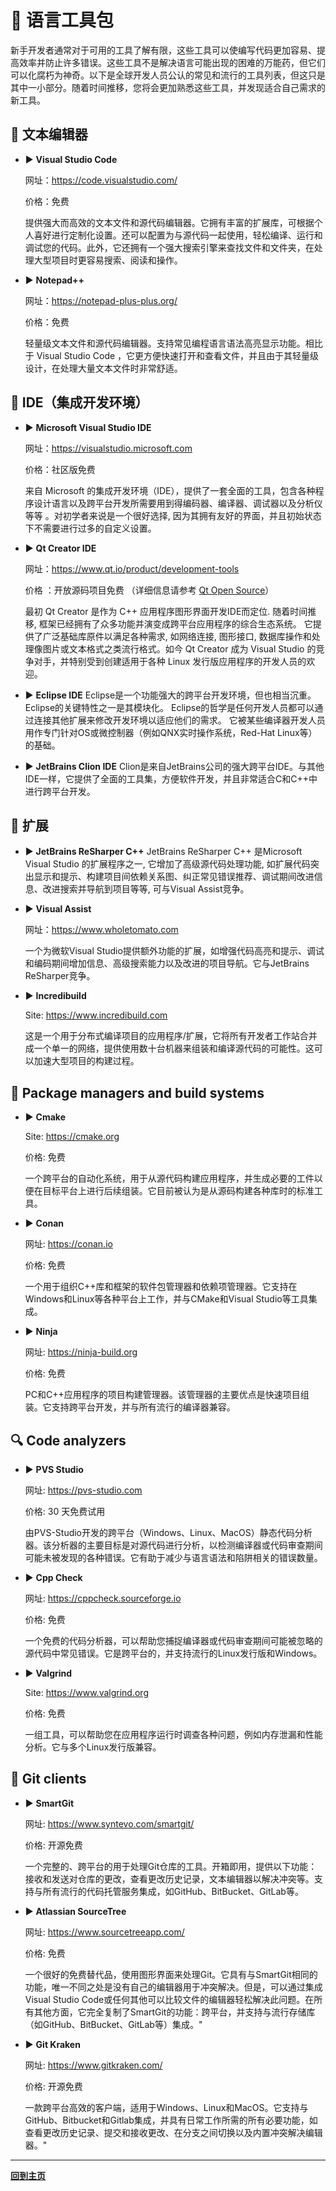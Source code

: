 # :triangular_ruler: 语言工具包

新手开发者通常对于可用的工具了解有限，这些工具可以使编写代码更加容易、提高效率并防止许多错误。这些工具不是解决语言可能出现的困难的万能药，但它们可以化腐朽为神奇。以下是全球开发人员公认的常见和流行的工具列表，但这只是其中一小部分。随着时间推移，您将会更加熟悉这些工具，并发现适合自己需求的新工具。

## :page_facing_up: 文本编辑器

* :arrow_forward: **Visual Studio Code**

    网址：https://code.visualstudio.com/

    价格：免费

    提供强大而高效的文本文件和源代码编辑器。它拥有丰富的扩展库，可根据个人喜好进行定制化设置。还可以配置为与源代码一起使用，轻松编译、运行和调试您的代码。此外，它还拥有一个强大搜索引擎来查找文件和文件夹，在处理大型项目时更容易搜索、阅读和操作。

* :arrow_forward: **Notepad++**

    网址：https://notepad-plus-plus.org/

    价格：免费

    轻量级文本文件和源代码编辑器。支持常见编程语言语法高亮显示功能。相比于 Visual Studio Code ，它更方便快速打开和查看文件，并且由于其轻量级设计，在处理大量文本文件时非常舒适。

## :open_file_folder: IDE（集成开发环境）

* :arrow_forward: **Microsoft Visual Studio IDE**

    网址：https://visualstudio.microsoft.com

    价格：社区版免费

    来自 Microsoft 的集成开发环境（IDE），提供了一套全面的工具，包含各种程序设计语言以及跨平台开发所需要用到得编码器、编译器、调试器以及分析仪等等 。对初学者来说是一个很好选择, 因为其拥有友好的界面，并且初始状态下不需要进行过多的自定义设置。

* :arrow_forward: **Qt Creator IDE**

     网址：https://www.qt.io/product/development-tools

     价格 ：开放源码项目免费 （详细信息请参考 [Qt Open Source](https://www.qt.io/download-open-source?hsCtaTracking=9f6a2170-a938-42df-a8e2-a9f0b1d6cdce%7C6cb0de4f-9bb5-4778-ab02-bfb62735f3e5)）

    最初 Qt Creator 是作为 C++ 应用程序图形界面开发IDE而定位. 随着时间推移, 框架已经拥有了众多功能并演变成跨平台应用程序的综合生态系统。 它提供了广泛基础库原件以满足各种需求, 如网络连接, 图形接口, 数据库操作和处理像图片或文本格式之类流行格式。如今 Qt Creator 成为 Visual Studio 的竞争对手，并特别受到创建适用于各种 Linux 发行版应用程序的开发人员的欢迎。

* :arrow_forward: **Eclipse IDE**
     Eclipse是一个功能强大的跨平台开发环境，但也相当沉重。 Eclipse的关键特性之一是其模块化。 Eclipse的哲学是任何开发人员都可以通过连接其他扩展来修改开发环境以适应他们的需求。 它被某些编译器开发人员用作专门针对OS或微控制器（例如QNX实时操作系统，Red-Hat Linux等）的基础。

* :arrow_forward: **JetBrains Clion IDE**
     Clion是来自JetBrains公司的强大跨平台IDE。与其他IDE一样，它提供了全面的工具集，方便软件开发，并且非常适合C和C++中进行跨平台开发。

## :flashlight: 扩展

* :arrow_forward: **JetBrains ReSharper C++**
   JetBrains ReSharper C++ 是Microsoft Visual Studio 的扩展程序之一, 它增加了高级源代码处理功能, 如扩展代码突出显示和提示、构建项目间依赖关系图、纠正常见错误推荐、调试期间改进信息、改进搜索并导航到项目等等, 可与Visual Assist竞争。

* :arrow_forward: **Visual Assist**

    网址：https://www.wholetomato.com

    一个为微软Visual Studio提供额外功能的扩展，如增强代码高亮和提示、调试和编码期间增加信息、高级搜索能力以及改进的项目导航。它与JetBrains ReSharper竞争。

* :arrow_forward: **Incredibuild**

    Site: https://www.incredibuild.com

    这是一个用于分布式编译项目的应用程序/扩展，它将所有开发者工作站合并成一个单一的网络，提供使用数十台机器来组装和编译源代码的可能性。这可以加速大型项目的构建过程。

## :electric_plug: Package managers and build systems

* :arrow_forward: **Cmake**

    Site: https://cmake.org

    价格: 免费

    一个跨平台的自动化系统，用于从源代码构建应用程序，并生成必要的工件以便在目标平台上进行后续组装。它目前被认为是从源码构建各种库时的标准工具。

* :arrow_forward: **Conan**

    网址: https://conan.io

    价格: 免费

    一个用于组织C++库和框架的软件包管理器和依赖项管理器。它支持在Windows和Linux等各种平台上工作，并与CMake和Visual Studio等工具集成。

* :arrow_forward: **Ninja**

    网址: https://ninja-build.org

    价格: 免费

    PC和C++应用程序的项目构建管理器。该管理器的主要优点是快速项目组装。它支持跨平台开发，并与所有流行的编译器兼容。

## :mag: Code analyzers

* :arrow_forward: **PVS Studio**

    网址: https://pvs-studio.com

    价格: 30 天免费试用

    由PVS-Studio开发的跨平台（Windows、Linux、MacOS）静态代码分析器。该分析器的主要目标是对源代码进行分析，以检测编译器或代码审查期间可能未被发现的各种错误。它有助于减少与语言语法和陷阱相关的错误数量。

* :arrow_forward: **Cpp Check**

    网址: https://cppcheck.sourceforge.io

    价格: 免费

    一个免费的代码分析器，可以帮助您捕捉编译器或代码审查期间可能被忽略的源代码中常见错误。它是跨平台的，并支持流行的Linux发行版和Windows。

* :arrow_forward: **Valgrind**

    Site: https://www.valgrind.org

    价格: 免费

    一组工具，可以帮助您在应用程序运行时调查各种问题，例如内存泄漏和性能分析。它与多个Linux发行版兼容。

## :floppy_disk: Git clients

* :arrow_forward: **SmartGit**

    网址: https://www.syntevo.com/smartgit/

    价格: 开源免费

    一个完整的、跨平台的用于处理Git仓库的工具。开箱即用，提供以下功能：接收和发送对仓库的更改，查看更改历史记录，文本编辑器以解决冲突等。支持与所有流行的代码托管服务集成，如GitHub、BitBucket、GitLab等。

* :arrow_forward: **Atlassian SourceTree**

    网址: https://www.sourcetreeapp.com/

    价格: 免费

  一个很好的免费替代品，使用图形界面来处理Git。它具有与SmartGit相同的功能，唯一不同之处是没有自己的编辑器用于冲突解决。但是，可以通过集成Visual Studio Code或任何其他可以比较文件的编辑器轻松解决此问题。在所有其他方面，它完全复制了SmartGit的功能：跨平台，并支持与流行存储库（如GitHub、BitBucket、GitLab等）集成。"

* :arrow_forward: **Git Kraken**

    网址: https://www.gitkraken.com/

    价格: 开源免费

    一款跨平台高效的客户端，适用于Windows、Linux和MacOS。它支持与GitHub、Bitbucket和Gitlab集成，并具有日常工作所需的所有必要功能，如查看更改历史记录、提交和接收更改、在分支之间切换以及内置冲突解决编辑器。"

---

[**回到主页**](README.md)
